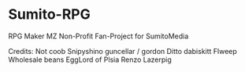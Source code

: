 # Sumito-RPG
RPG Maker MZ Non-Profit Fan-Project for SumitoMedia

Credits:
Not coob
Snipyshino
guncellar / gordon
Ditto
dabiskitt
Flweep
Wholesale beans
EggLord of Plsia
Renzo
Lazerpig

